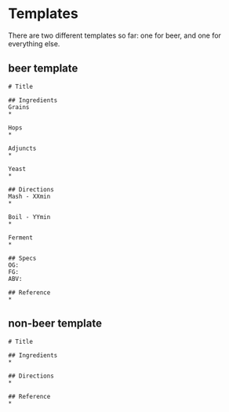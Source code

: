 # Templates
There are two different templates so far: one for beer, and one for everything else.

## beer template
```
# Title
 
## Ingredients
Grains
* 
 
Hops
* 
 
Adjuncts
* 
 
Yeast
* 
 
## Directions
Mash - XXmin
*
 
Boil - YYmin
*
 
Ferment
*
 
## Specs
OG:  
FG:  
ABV:  
 
## Reference
*
```
## non-beer template
```
# Title

## Ingredients
* 

## Directions
* 

## Reference
* 
```
